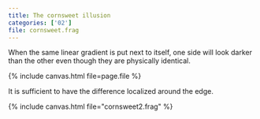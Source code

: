 ```yaml
---
title: The cornsweet illusion
categories: ['02']
file: cornsweet.frag
---
```

When the same linear gradient is put next to itself,
one side will look darker than the other even though they are physically identical.

{% include canvas.html file=page.file %}

It is sufficient to have the difference localized around the edge.

{% include canvas.html file="cornsweet2.frag" %}
